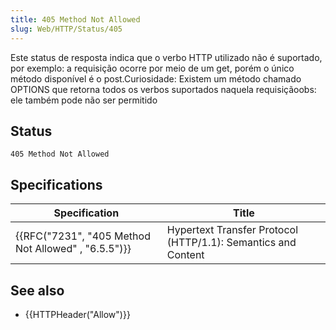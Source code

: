 ```yaml
---
title: 405 Method Not Allowed
slug: Web/HTTP/Status/405
---
```


Este status de resposta indica que o verbo HTTP utilizado não é suportado, por exemplo: a requisição ocorre por meio de um get, porém o único método disponível é o post.Curiosidade: Existem um método chamado OPTIONS que retorna todos os verbos suportados naquela requisiçãoobs: ele também pode não ser permitido

## Status

```
405 Method Not Allowed
```

## Specifications

| Specification                                                        | Title                                                         |
| -------------------------------------------------------------------- | ------------------------------------------------------------- |
| {{RFC("7231", "405 Method Not Allowed" , "6.5.5")}} | Hypertext Transfer Protocol (HTTP/1.1): Semantics and Content |

## See also

- {{HTTPHeader("Allow")}}
